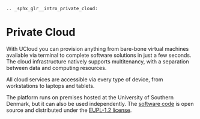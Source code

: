```{eval-rst}
.. _sphx_glr__intro_private_cloud:
```

# Private Cloud

With UCloud you can provision anything from bare-bone virtual machines available via terminal to complete software solutions in just a few seconds.
The cloud infrastructure natively supports multitenancy, with a separation between data and computing resources.

All cloud services are accessible via every type of device, from workstations to laptops and tablets.

The platform runs on premises hosted at the University of Southern Denmark, but it can also be used independently.
The [software code](https://github.com/SDU-eScience/UCloud) is open source and distributed under the [EUPL-1.2 license](https://github.com/SDU-eScience/UCloud/blob/master/LICENSE.md).
